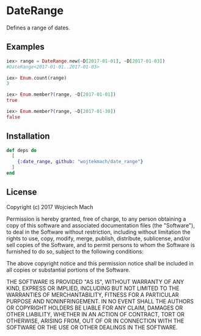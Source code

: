 # DateRange

Defines a range of dates.

## Examples

```elixir
iex> range = DateRange.new(~D[2017-01-01], ~D[2017-01-03])
#DateRange<2017-01-01..2017-01-03>

iex> Enum.count(range)
3

iex> Enum.member?(range, ~D[2017-01-01])
true

iex> Enum.member?(range, ~D[2017-01-30])
false
```

## Installation


```elixir
def deps do
  [
    {:date_range, github: "wojtekmach/date_range"}
  ]
end
```

## License

Copyright (c) 2017 Wojciech Mach

Permission is hereby granted, free of charge, to any person obtaining a copy of this software and associated documentation files (the "Software"), to deal in the Software without restriction, including without limitation the rights to use, copy, modify, merge, publish, distribute, sublicense, and/or sell copies of the Software, and to permit persons to whom the Software is furnished to do so, subject to the following conditions:

The above copyright notice and this permission notice shall be included in all copies or substantial portions of the Software.

THE SOFTWARE IS PROVIDED "AS IS", WITHOUT WARRANTY OF ANY KIND, EXPRESS OR IMPLIED, INCLUDING BUT NOT LIMITED TO THE WARRANTIES OF MERCHANTABILITY, FITNESS FOR A PARTICULAR PURPOSE AND NONINFRINGEMENT. IN NO EVENT SHALL THE AUTHORS OR COPYRIGHT HOLDERS BE LIABLE FOR ANY CLAIM, DAMAGES OR OTHER LIABILITY, WHETHER IN AN ACTION OF CONTRACT, TORT OR OTHERWISE, ARISING FROM, OUT OF OR IN CONNECTION WITH THE SOFTWARE OR THE USE OR OTHER DEALINGS IN THE SOFTWARE.
